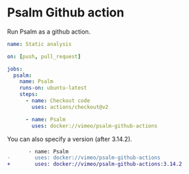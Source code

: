 # Psalm Github action

Run Psalm as a github action.

```yaml
name: Static analysis

on: [push, pull_request]

jobs:
  psalm:
    name: Psalm
    runs-on: ubuntu-latest
    steps:
      - name: Checkout code
        uses: actions/checkout@v2

      - name: Psalm
        uses: docker://vimeo/psalm-github-actions

```

You can also specify a version (after 3.14.2).

```diff
       - name: Psalm
-        uses: docker://vimeo/psalm-github-actions
+        uses: docker://vimeo/psalm-github-actions:3.14.2
```